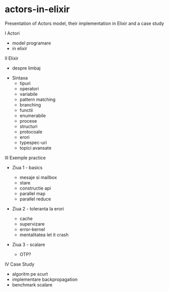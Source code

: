 # actors-in-elixir
Presentation of Actors model, their implementation in Elixir and a case study

I   Actori
  - model programare
  - in elixir

II  Elixir
  - despre limbaj

  * Sintaxa
    - tipuri
    - operatori
    - variabile
    - pattern matching
    - branching
    - functii
    - enumerabile
    - procese
    - structuri
    - protocoale
    - erori
    - typespec-uri
    - topici avansate

III Exemple practice
  * Ziua 1 - basics
    - mesaje si mailbox
    - stare
    - constructie api
    - parallel map
    - parallel reduce

  * Ziua 2 - toleranta la erori
    - cache
    - supervizare
    - error-kernel
    - mentalitatea let it crash

  * Ziua 3 - scalare
    - OTP?

IV  Case Study
 - algoritm pe scurt
 - implementare backpropagation
 - benchmark scalare
